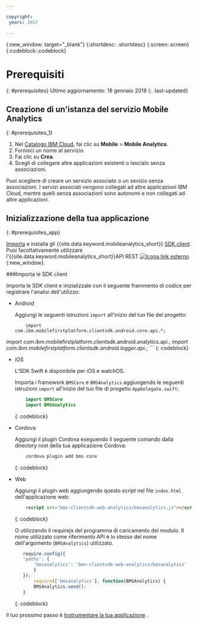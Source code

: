 ```yaml
---

copyright:
 years: 2017

---
```


{:new_window: target="_blank"}
{:shortdesc: .shortdesc}
{:screen:.screen}
{:codeblock:.codeblock}

# Prerequisiti
{: #prerequisites}
Ultimo aggiornamento: 18 gennaio 2018
{: .last-updated}


## Creazione di un'istanza del servizio Mobile Analytics 
{: #prerequisites_1}

1. Nel [Catalogo IBM Cloud](https://console.ng.bluemix.net/catalog/), fai clic su **Mobile** > **Mobile Analytics**.
2. Fornisci un nome al servizio.
3. Fai clic su **Crea**.
4. Scegli di collegare altre applicazioni esistenti o lascialo senza associazioni.


Puoi scegliere di creare un servizio associato o un sevizio senza associazioni. I servizi associati vengono collegati ad altre applicazioni IBM Cloud, mentre quelli senza associazioni sono autonomi e non collegati ad altre applicazioni. 

## Inizializzazione della tua applicazione
{: #prerequisites_app}

[Importa](/docs/services/mobileanalytics/available-client-sdk.html) e installa gli {{site.data.keyword.mobileanalytics_short}} [SDK client](/docs/services/mobileanalytics/install-client-sdk.html). Puoi facoltativamente utilizzare l'{{site.data.keyword.mobileanalytics_short}}API REST [ ![Icona link esterno](../../icons/launch-glyph.svg "Icona link esterno")](https://mobile-analytics-dashboard.{DomainName}/analytics-service/){:new_window}.


###Importa le SDK client

Importa le SDK client e inizializzale con il seguente frammento di codice per registrare l'analisi dell'utilizzo:

- Android
	
    Aggiungi le seguenti istruzioni `import` all'inizio del tuo file del progetto:
		
	```
		import com.ibm.mobilefirstplatform.clientsdk.android.core.api.*;
import com.ibm.mobilefirstplatform.clientsdk.android.analytics.api.*;
import com.ibm.mobilefirstplatform.clientsdk.android.logger.api.*;
	```
    {: codeblock}

- iOS

    L'SDK Swift è disponibile per iOS e watchOS.
		
    Importa i framework `BMSCore` e `BMSAnalytics` aggiungendo le seguenti istruzioni `import` all'inizio del tuo file di progetto `AppDelegate.swift`:
	
	```Swift
		import BMSCore
		import BMSAnalytics
	```
    {: codeblock}
   
- Cordova
			
    Aggiungi il plugin Cordova eseguendo il seguente comando dalla directory root della tua applicazione Cordova:
	
	```Javascript
		cordova plugin add bms-core
	```
    {: codeblock}
   
- Web
	
    Aggiungi il plugin web aggiungendo questo script nel file `index.html` dell'applicazione web:
	
	```Html
		<script src="bms-clientsdk-web-analytics/bmsanalytics.js"></script>
	```
    {: codeblock}

    O utilizzando il requirejs del programma di caricamento del modulo. Il nome utilizzato come riferimento API è lo stesso del nome dell'argomento (`BMSAnalytics`) utilizzato. 
	
	 ```Javascript
	 	require.config({
	    'paths': {
	        'bmsanalytics': 'bms-clientsdk-web-analytics/bmsanalytics'
	    	}
		});
			require(['bmsanalytics'], function(BMSAnalytics) {
		    BMSAnalytics.send();
		}
	```
    {: codeblock}
		
		
Il tuo prossimo passo è [Instrumentare la tua applicazione](app-instrument.html) .


